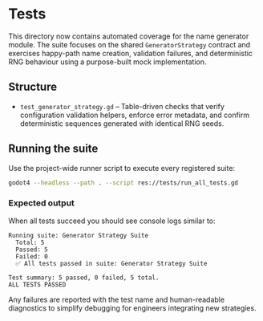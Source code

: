 # Tests

This directory now contains automated coverage for the name generator module. The suite focuses on the shared `GeneratorStrategy` contract and exercises happy-path name creation, validation failures, and deterministic RNG behaviour using a purpose-built mock implementation.

## Structure

- `test_generator_strategy.gd` – Table-driven checks that verify configuration validation helpers, enforce error metadata, and confirm deterministic sequences generated with identical RNG seeds.

## Running the suite

Use the project-wide runner script to execute every registered suite:

```bash
godot4 --headless --path . --script res://tests/run_all_tests.gd
```

### Expected output

When all tests succeed you should see console logs similar to:

```
Running suite: Generator Strategy Suite
  Total: 5
  Passed: 5
  Failed: 0
  ✅ All tests passed in suite: Generator Strategy Suite

Test summary: 5 passed, 0 failed, 5 total.
ALL TESTS PASSED
```

Any failures are reported with the test name and human-readable diagnostics to simplify debugging for engineers integrating new strategies.
